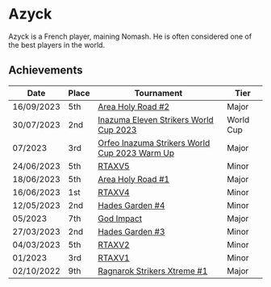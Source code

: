 # Azyck

Azyck is a French player, maining Nomash.
He is often considered one of the best players in the world.

## Achievements

| Date | Place | Tournament | Tier |
| - | - | - | - |
| 16/09/2023 | 5th | [Area Holy Road #2](/inapedia/tournaments/misc/holyroad2.md) | Major |
| 30/07/2023 | 2nd | [Inazuma Eleven Strikers World Cup 2023](/inapedia/tournaments/worldcup23.md) | World Cup |
| 07/2023 | 3rd | [Orfeo Inazuma Strikers World Cup 2023 Warm Up](/inapedia/tournaments/misc/orfeowc.md) | Major |
| 24/06/2023 | 5th | [RTAXV5](/inapedia/tournaments/rtaxv/rtaxv5.md) | Minor |
| 18/06/2023 | 5th | [Area Holy Road #1](/inapedia/tournaments/misc/holyroad1.md) | Major |
| 16/06/2023 | 1st | [RTAXV4](/inapedia/tournaments/rtaxv/rtaxv4.md) | Minor |
| 12/05/2023 | 2nd | [Hades Garden #4](/inapedia/tournaments/hg/hg4.md) | Minor |
| 05/2023 | 7th | [God Impact](/inapedia/tournaments/misc/godimpact.md) | Major |
| 27/03/2023 | 2nd | [Hades Garden #3](/inapedia/tournaments/hg/hg3.md) | Minor |
| 04/03/2023 | 5th | [RTAXV2](/inapedia/tournaments/rtaxv/rtaxv2.md) | Minor |
| 01/2023 | 3rd | [RTAXV1](/inapedia/tournaments/rtaxv/rtaxv1.md) | Minor |
| 02/10/2022 | 9th | [Ragnarok Strikers Xtreme #1](/inapedia/tournaments/ragna/ragnax1.md) | Major |
